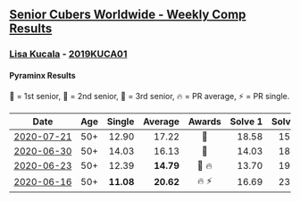 <style>table {white-space: nowrap;}</style>

## [Senior Cubers Worldwide - Weekly Comp Results](/scw-comp/results/)
### [Lisa Kucala](README.md) - [2019KUCA01](https://www.worldcubeassociation.org/persons/2019KUCA01?event=pyram)
#### Pyraminx Results

<span style="white-space: nowrap;">🥇 = 1st senior</span>, <span style="white-space: nowrap;">🥈 = 2nd senior</span>, <span style="white-space: nowrap;">🥉 = 3rd senior</span>, <span style="white-space: nowrap;">🔥 = PR average</span>, <span style="white-space: nowrap;">⚡ = PR single</span>.

| Date | Age | Single | Average | Awards | Solve 1 | Solve 2 | Solve 3 | Solve 4 | Solve 5 | Video |
| :--: | :--: | --: | --: | :--: | --: | --: | --: | --: | --: | :-- |
| [2020-07-21](../../results/2020-07-21/pyram.md) | 50+ | 12.90 | 17.22 | 🥉 | 18.58 | 15.61 | 12.90 | 38.09 | 17.46 | [Desktop](https://www.facebook.com/events/560843031255896/permalink/563902300949969) / [Mobile](https://m.facebook.com/events/560843031255896?view=permalink&id=563902300949969) |
| [2020-06-30](../../results/2020-06-30/pyram.md) | 50+ | 14.03 | 16.13 | 🥉 | 14.03 | 18.00 | 21.37 | 15.84 | 14.54 | [Desktop](https://www.facebook.com/events/1716512181834525/permalink/1723076134511463) / [Mobile](https://m.facebook.com/events/1716512181834525?view=permalink&id=1723076134511463) |
| [2020-06-23](../../results/2020-06-23/pyram.md) | 50+ | 12.39 | **14.79** | 🥉 🔥 | 13.70 | 19.42 | 17.20 | 12.39 | 13.48 | [Desktop](https://www.facebook.com/events/1618516681636159/permalink/1624302671057560) / [Mobile](https://m.facebook.com/events/1618516681636159?view=permalink&id=1624302671057560) |
| [2020-06-16](../../results/2020-06-16/pyram.md) | 50+ | **11.08** | **20.62** | 🔥 ⚡ | 16.69 | 23.21 | 21.95 | **11.08** | 1:11.83 | [Desktop](https://www.facebook.com/events/296087658445428/permalink/300269538027240) / [Mobile](https://m.facebook.com/events/296087658445428?view=permalink&id=300269538027240) |


<!-- Global site tag (gtag.js) - Google Analytics -->
<script async src="https://www.googletagmanager.com/gtag/js?id=UA-86348435-3"></script>
<script>window.dataLayer = window.dataLayer || []; function gtag() {dataLayer.push(arguments);} gtag('js', new Date()); gtag('config', 'UA-86348435-3');</script>
